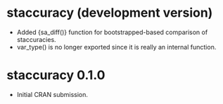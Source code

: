 # staccuracy (development version)

* Added {sa_diff()} function for bootstrapped-based comparison of staccuracies.
* var_type() is no longer exported since it is really an internal function.

# staccuracy 0.1.0

* Initial CRAN submission.
